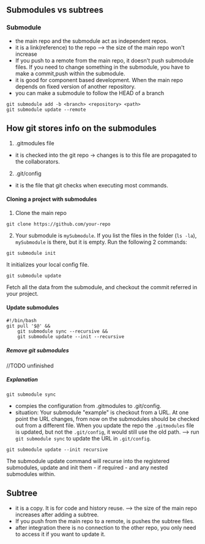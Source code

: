 ## Submodules vs subtrees

### Submodule
- the main repo and the submodule act as independent repos.
- it is a link(reference) to the repo --> the size of the main repo won't increase
- If you push to a remote from the main repo, it doesn't push submodule files. If you need to change something in the submodule, you have to make a commit,push within the submodule.
- it is good for component based development. When the main repo depends on fixed version of another repository.
- you can make a submodule to follow the HEAD of a branch

```
git submodule add -b <branch> <repository> <path>
git submodule update --remote
```
## How git stores info on the submodules
1. .gitmodules file
- it is checked into the git repo -> changes is to this file are propagated to the collaborators.

2. .git/config
- it is the file that git checks when executing most commands.

#### Cloning a project with submodules

1. Clone the main repo
```
git clone https://github.com/your-repo
```

2.  Your submodule is ```mySubmodule```. If you list the files in the folder (```ls -la```), ```mySubmodule``` is there, but it is empty.
Run the following 2 commands:
```
git submodule init
````
 It initializes your local config file.

 ```
 git submodule update
 ```
 Fetch all the data from the submodule, and checkout the commit referred in your project.
#### Update submodules

```
#!/bin/bash
git pull '$@' &&
    git submodule sync --recursive &&
    git submodule update --init --recursive
```

##### Remove git submodules
//TODO unfinished



##### Explanation

```
git submodule sync
```
- compies the configuration from .gitmodules to .git/config.
- situation: Your submodule "example" is checkout from a URL. At one point the URL changes, from now on the submodules should be checked out from a different file. When you update the repo the ```.gitmodules``` file is updated, but not the ```.git/config```, it would still use the old path. --> run ```git submodule sync``` to update the URL in ```.git/config```.


```
git submodule update --init recursive
```
The submodule update command will recurse into the registered submodules, update and  init them - if required - and any nested submodules within.

## Subtree
- it is a copy. It is for code and history reuse. --> the size of the main repo increases after adding a subtree.
- If you push from the main repo to a remote, is pushes the subtree files.
- after integration there is no connection to the other repo, you only need to access it if you want to update it.
